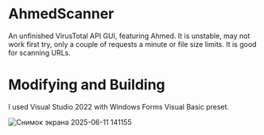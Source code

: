 # AhmedScanner
An unfinished VirusTotal API GUI, featuring Ahmed.
It is unstable, may not work first try, only a couple of requests a minute or file size limits. It is good for scanning URLs.

# Modifying and Building
I used Visual Studio 2022 with Windows Forms Visual Basic preset.

![Снимок экрана 2025-06-11 141155](https://github.com/user-attachments/assets/096f3ede-253e-4e81-b33b-00d6a2caa07a)

